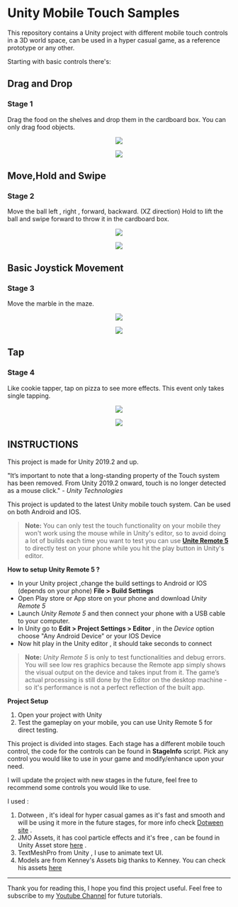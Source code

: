 ﻿# Unity Mobile Touch Samples

This repository contains a Unity project with different mobile touch controls in a 3D world space, can be used in a hyper casual game, as a reference prototype or any other.

Starting with basic controls there's: 
## Drag and Drop

### Stage 1
Drag the food on the shelves and drop them in the cardboard box. You can only drag food objects.
<p align="center"> 
    <img src="./res/stage1.gif">
</p>
<p align="center"> 
        <img src="./res/stage1.png">
</p>

## Move,Hold and Swipe

### Stage 2
Move the ball left , right , forward, backward. (XZ direction)
Hold to lift the ball and swipe forward to throw it in the cardboard box.
<p align="center"> 
    <img src="./res/stage2.gif">
</p>
<p align="center"> 
        <img src="./res/stage2.png">
</p>

## Basic Joystick Movement

### Stage 3
Move the marble in the maze.
<p align="center"> 
    <img src="./res/stage3.gif">
</p>
<p align="center"> 
        <img src="./res/stage3.png">
</p>

## Tap 
### Stage 4
Like cookie tapper, tap on pizza to see more effects. This event only takes single tapping.
<p align="center"> 
    <img src="./res/stage4.gif">
</p>
<p align="center"> 
        <img src="./res/stage4.png">
</p>

##  INSTRUCTIONS

This project is made for Unity 2019.2 and up.

"It’s important to note that a long-standing property of the Touch system has been removed. From Unity 2019.2 onward, touch is no longer detected as a mouse click." - *Unity Technologies*

This project is updated to the latest Unity mobile touch system. Can be used on both Android and IOS.


>**Note:**  You can only test the touch functionality on your mobile they won't work using the mouse while in Unity's editor, so to avoid doing a lot of builds each time you want to test you can use **[Unite Remote 5](https://docs.unity3d.com/Manual/UnityRemote5.html)** to directly test on your phone while you hit the play button in Unity's editor.

**How to setup Unity Remote 5 ?**
- In your Unity project ,change the build settings to Android or IOS (depends on your phone) **File > Build Settings**
- Open Play store or App store on your phone and download *Unity Remote 5*
- Launch *Unity Remote 5* and then connect your phone with a USB cable to your computer.
- In Unity go to **Edit > Project Settings > Editor** , in the *Device* option choose "Any Android Device" or your IOS Device
- Now hit play in the Unity editor , it should take seconds to connect

>**Note:**  *Unity Remote 5* is only to test functionalities and debug errors. You will see low res graphics because the Remote app simply shows the visual output on the device and takes input from it. The game’s actual processing is still done by the Editor on the desktop machine - so it's performance is not a perfect reflection of the built app.

**Project Setup**
1. Open your project with Unity
2. Test the gameplay on your mobile, you can use Unity Remote 5 for direct testing.

This project is divided into stages. Each stage has a different mobile touch control, the code for the controls can be found in **StageInfo** script. Pick any control you would like to use in your game and modify/enhance upon your need.

I will update the project with new stages in the future, feel free to recommend some controls you would like to use.

I used :
1. Dotween , it's ideal for hyper casual games as it's fast and smooth and will be using it more in the future stages, for more info check [Dotween site](http://dotween.demigiant.com/getstarted.php)  .
2. JMO Assets, it has cool particle effects and it's free , can be found in Unity Asset store [here](https://assetstore.unity.com/packages/vfx/particles/cartoon-fx-free-109565) .
3. TextMeshPro from Unity , I use to animate text UI.
4.  Models are from Kenney's Assets big thanks to Kenney. You can check his assets [here](https://www.kenney.nl/)

---
Thank you for reading this, I hope you find this project useful.
Feel free to subscribe to my [Youtube Channel](https://www.youtube.com/channel/UC8ZB1WjdDT2TsFeQEEEtUhA?view_as=subscriber) for future tutorials.


